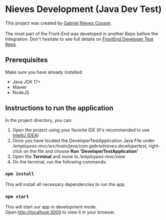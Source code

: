 # Nieves Development (Java Dev Test)

This project was created by [Gabriel Nieves Cosson](https://github.com/gabrielcosson).\
<br>
The most part of the Front-End was developed in another Repo before the Integration. Don't hesitate to see full details on [FrontEnd Developer Test Repo](https://github.com/gabrielcosson/frontend-developer-test)

## Prerequisites
Make sure you have already installed:
* Java JDK 17+
* Maven
* NodeJS



## Instructions to run the application

In the project directory, you can:

1. Open the project using your favorite IDE (It's recommended to use [IntelliJ IDEA](https://www.jetbrains.com/idea/download/?section=windows))
2. Once you have located the DeveloperTestApplication Java File under <i>/employees-mvc/src/main/java/com.gabrielnieves.developertest</i>, right-click on the file and choose <b>Run 'DeveloperTestApplication'</b>
3. Open the <b>Terminal</b> and move to <i>/employees-mvc/view</i>
4. On the terminal, run the following commands:
### `npm install`
This will install all necessary dependencies to run the app.

### `npm start`
This will start our app in development mode.\
Open [http://localhost:3000](http://localhost:3000) to view it in your browser.
